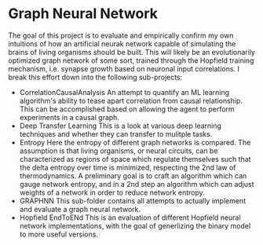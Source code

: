 # Graph Neural Network
The goal of this project is to evaluate and empirically confirm my own intuitions of how an artificial neurak network capable of
simulating the brains of living organisms should be built. This will likely be an evolutionarily optimized graph network of
some sort, trained through the Hopfield training mechanism, i.e. synapse growth based on neuronal input correlations. I break this
effort down into the following sub-projects:
* CorrelationCausalAnalysis
  An attempt to quantify an ML learning algorithm's ability to tease apart correlation from causal relationship. This can be accomplished based on allowing the agent
  to perform experiments in a causal graph.
* Deep Transfer Learning
  This is a look at various deep learning techniques and whether they can transfer to mulitple tasks.
* Entropy
  Here the entropy of different graph networks is compared. The assumption is that living organisms, or neural circuits, can be characterized as regions of space
  which regulate themselves such that the delta entropy over time is minimized, respecting the 2nd law of thermodynamics. A preliminary goal is to craft an algorithm
  which can gauge network entropy, and in a 2nd step an algorithm which can adjust weights of a network in order to reduce network entropy.
* GRAPHNN
  This sub-folder contains all attempts to actually implement and evaluate a graph neural network.
* Hopfield EndToENd
  This is an evaluation of different Hopfield neural network implementations, with the goal of generlizing the binary model to more useful versions.
